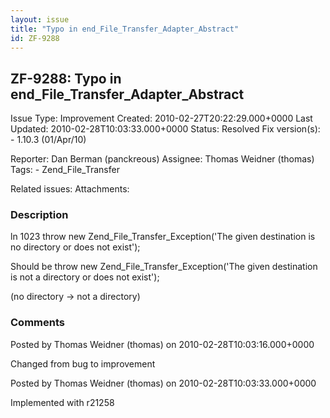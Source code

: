 ```yaml
---
layout: issue
title: "Typo in end_File_Transfer_Adapter_Abstract"
id: ZF-9288
---
```


ZF-9288: Typo in end\_File\_Transfer\_Adapter\_Abstract
-------------------------------------------------------

 Issue Type: Improvement Created: 2010-02-27T20:22:29.000+0000 Last Updated: 2010-02-28T10:03:33.000+0000 Status: Resolved Fix version(s): - 1.10.3 (01/Apr/10)
 
 Reporter:  Dan Berman (panckreous)  Assignee:  Thomas Weidner (thomas)  Tags: - Zend\_File\_Transfer
 
 Related issues: 
 Attachments: 
### Description

ln 1023 throw new Zend\_File\_Transfer\_Exception('The given destination is no directory or does not exist');

Should be throw new Zend\_File\_Transfer\_Exception('The given destination is not a directory or does not exist');

(no directory -> not a directory)

 

 

### Comments

Posted by Thomas Weidner (thomas) on 2010-02-28T10:03:16.000+0000

Changed from bug to improvement

 

 

Posted by Thomas Weidner (thomas) on 2010-02-28T10:03:33.000+0000

Implemented with r21258

 

 
